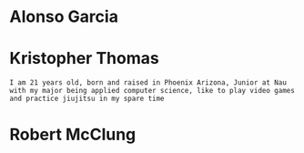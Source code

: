 # Alonso Garcia
# Kristopher Thomas
    I am 21 years old, born and raised in Phoenix Arizona, Junior at Nau with my major being applied computer science, like to play video games and practice jiujitsu in my spare time 
# Robert McClung
